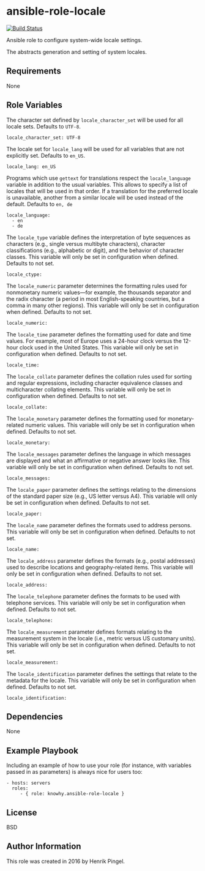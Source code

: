 ansible-role-locale
===================

[![Build Status](https://travis-ci.org/knowhy/ansible-role-locale.svg?branch=master)](https://travis-ci.org/knowhy/ansible-role-locale)

Ansible role to configure system-wide locale settings.

The abstracts generation and setting of system locales.

Requirements
------------

None

Role Variables
--------------

The character set defined by `locale_character_set` will be used for all locale sets. Defaults to `UTF-8`.

	locale_character_set: UTF-8

The locale set for `locale_lang` will be used for all variables that are not explicitly set. Defaults to `en_US`.

	locale_lang: en_US

Programs which use `gettext` for translations respect the `locale_language` variable in addition to the usual variables. This allows to specify a list of locales that will be used in that order. If a translation for the preferred locale is unavailable, another from a similar locale will be used instead of the default. Defaults to `en, de`

	locale_language:
	  - en
	  - de

The `locale_type` variable defines the interpretation of byte sequences as characters (e.g., single versus multibyte characters), character classifications (e.g., alphabetic or digit), and the behavior of character classes. This variable will only be set in configuration when defined. Defaults to not set.

	locale_ctype:

The `locale_numeric` parameter determines the formatting rules used for nonmonetary numeric values—for example, the thousands separator and the radix character (a period in most English-speaking countries, but a comma in many other regions). This variable will only be set in configuration when defined. Defaults to not set.

	locale_numeric:

The `locale_time` parameter defines the formatting used for date and time values. For example, most of Europe uses a 24-hour clock versus the 12-hour clock used in the United States. This variable will only be set in configuration when defined. Defaults to not set.

	locale_time:

The `locale_collate` parameter defines the collation rules used for sorting and regular expressions, including character equivalence classes and multicharacter collating elements. This variable will only be set in configuration when defined. Defaults to not set.

	locale_collate:

The `locale_monetary` parameter defines the formatting used for monetary-related numeric values. This variable will only be set in configuration when defined. Defaults to not set.

	locale_monetary:

The `locale_messages` parameter defines the language in which messages are displayed and what an affirmative or negative answer looks like. This variable will only be set in configuration when defined. Defaults to not set.

	locale_messages:

The `locale_paper` parameter defines the settings relating to the dimensions of the standard paper size (e.g., US letter versus A4). This variable will only be set in configuration when defined. Defaults to not set.

	locale_paper:

The `locale_name` parameter defines the formats used to address persons. This variable will only be set in configuration when defined. Defaults to not set.

	locale_name:

The `locale_address` parameter defines the formats (e.g., postal addresses) used to describe locations and geography-related items. This variable will only be set in configuration when defined. Defaults to not set.

	locale_address:

The `locale_telephone` parameter defines the formats to be used with telephone services. This variable will only be set in configuration when defined. Defaults to not set.

	locale_telephone:

The `locale_measurement` parameter defines formats relating to the measurement system in the locale (i.e., metric versus US customary units). This variable will only be set in configuration when defined. Defaults to not set.

	locale_measurement:

The `locale_identification` parameter defines the settings that relate to the metadata for the locale. This variable will only be set in configuration when defined. Defaults to not set.

	locale_identification:

Dependencies
------------

None

Example Playbook
----------------

Including an example of how to use your role (for instance, with variables passed in as parameters) is always nice for users too:

    - hosts: servers
      roles:
         - { role: knowhy.ansible-role-locale }

License
-------

BSD

Author Information
------------------

This role was created in 2016 by Henrik Pingel.

